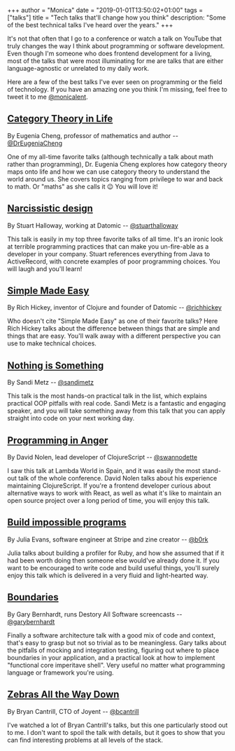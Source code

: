 +++
author = "Monica"
date = "2019-01-01T13:50:02+01:00"
tags = ["talks"]
title = "Tech talks that'll change how you think"
description: "Some of the best technical talks I've heard over the years."
+++

It's not that often that I go to a conference or watch a talk on YouTube that
truly changes the way I think about programming or software development. Even
though I'm someone who does frontend development for a living, most of the
talks that were most illuminating for me are talks that are either
language-agnostic or unrelated to my daily work.

Here are a few of the best talks I've ever seen on programming or the field
of technology. If you have an amazing one you think I'm missing, feel
free to tweet it to me [@monicalent](https://twitter.com/monicalent).

## [Category Theory in Life](https://www.youtube.com/watch?v=ho7oagHeqNc&t=142s)

By Eugenia Cheng, professor of mathematics and author -- [@DrEugeniaCheng](https://twitter.com/DrEugeniaCheng)

One of my all-time favorite talks (although technically a talk about math
rather than programming), Dr. Eugenia Cheng explores how category theory
maps onto life and how we can use category theory to understand the world
around us. She covers topics ranging from privilege to war and back to math.
Or "maths" as she calls it :wink: You will love it!

## [Narcissistic design](https://www.youtube.com/watch?v=LEZv-kQUSi4)

By Stuart Halloway, working at Datomic -- [@stuarthalloway](https://twitter.com/stuarthalloway)

This talk is easily in my top three favorite talks of all time. It's an ironic
look at terrible programming practices that can make you un-fire-able as a
developer in your company. Stuart references everything from Java to
ActiveRecord, with concrete examples of poor programming choices. You will
laugh and you'll learn!

## [Simple Made Easy](https://www.infoq.com/presentations/Simple-Made-Easy)

By Rich Hickey, inventor of Clojure and founder of Datomic -- [@richhickey](https://twitter.com/richhickey)

Who doesn't cite "Simple Made Easy" as one of their favorite talks? Here
Rich Hickey talks about the difference between things that are simple
and things that are easy. You'll walk away with a different perspective
you can use to make technical choices.

## [Nothing is Something](https://www.youtube.com/watch?v=OMPfEXIlTVE)

By Sandi Metz -- [@sandimetz](https://twitter.com/)

This talk is the most hands-on practical talk in the list, which explains
practical OOP pitfalls with real code. Sandi Metz is a fantastic and engaging
speaker, and you will take something away from this talk that you can apply
straight into code on your next working day.

## [Programming in Anger](https://www.youtube.com/watch?v=8o01g6C7jWg)

By David Nolen, lead developer of ClojureScript -- [@swannodette](https://twitter.com/swannodette)

I saw this talk at Lambda World in Spain, and it was easily the most stand-out
talk of the whole conference. David Nolen talks about his experience
maintaining ClojureScript. If you're a frontend developer curious about
alternative ways to work with React, as well as what it's like to maintain
an open source project over a long period of time, you will enjoy this talk.

## [Build impossible programs](https://jvns.ca/blog/2018/09/18/build-impossible-programs/)

By Julia Evans, software engineer at Stripe and zine creator -- [@b0rk](https://twitter.com/b0rk)

Julia talks about building a profiler for Ruby, and how she assumed that
if it had been worth doing then someone else would've already done it.
If you want to be encouraged to write code and build useful things, you'll
surely enjoy this talk which is delivered in a very fluid and light-hearted
way.

## [Boundaries](https://www.destroyallsoftware.com/talks/boundaries)

By Gary Bernhardt, runs Destory All Software screencasts -- [@garybernhardt](https://twitter.com/garybernhardt)

Finally a software architecture talk with a good mix of code and context,
that's easy to grasp but not so trivial as to be meaningless. Gary talks about
the pitfalls of mocking and integration testing, figuring out where to
place boundaries in your application, and a practical look at how to implement
"functional core imperitave shell". Very useful no matter what programming
language or framework you're using.

## [Zebras All the Way Down](https://www.youtube.com/watch?v=fE2KDzZaxvE)

By Bryan Cantrill, CTO of Joyent -- [@bcantrill](https://twitter.com/bcantrill)

I've watched a lot of Bryan Cantrill's talks, but this one particularly stood
out to me. I don't want to spoil the talk with details, but it goes to show
that you can find interesting problems at all levels of the stack.
